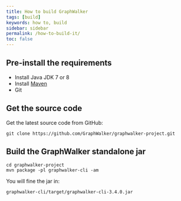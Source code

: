 ```yaml
---
title: How to build GraphWalker
tags: [build]
keywords: how to, build
sidebar: sidebar
permalink: /how-to-build-it/
toc: false
---
```



## Pre-install the requirements

 * Install Java JDK 7 or 8
 * Install [Maven](http://maven.apache.org/download.cgi)
 * Git

## Get the source code

Get the latest source code from GitHub:

```
git clone https://github.com/GraphWalker/graphwalker-project.git
```

## Build the GraphWalker standalone jar

```
cd graphwalker-project
mvn package -pl graphwalker-cli -am
```

You will fine the jar in:

```
graphwalker-cli/target/graphwalker-cli-3.4.0.jar
```
